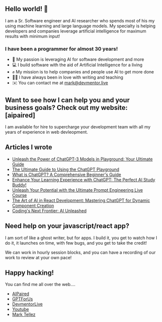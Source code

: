 ## Hello world! 👋

I am a Sr. Software engineer and AI researcher who spends most of his my using machine learning and large language models. My specialty is helping developers and companies leverage artificial intelligence for maximum results with minimum input!

### I have been a programmer for almost 30 years!

* 🧠 My passion is leveraging AI for software development and more
* 💻 I build software with the aid of Artificial Intelligence for a living
* ✊ My mission is to help companies and people use AI to get more done
* ✍🏼 I have always been in love with writing and teaching
* ✉️ You can contact me at mark@devmentor.live

## Want to see how I can help you and your business goals? Check out my website: [aipaired]

I am available for hire to supercharge your development team with all my years of experience in web devleopment.

## Articles I wrote

- [Unleash the Power of ChatGPT-3 Models in Playground: Your Ultimate Guide](https://gptfor.us/learn/unleash-power-chatgpt-3-models-playground-ultimate-guide/)
- [The Ultimate Guide to Using the ChatGPT Playground](https://gptfor.us/learn/the-ultimate-guide-to-using-the-chatgpt-playground/)
- [What is ChatGPT? A Comprehensive Beginner's Guide](https://gptfor.us/learn/what-is-chatgpt-comprehensive-beginners-guide/)
- [Enhance Your Learning Experience with ChatGPT: The Perfect AI Study Buddy!](https://gptfor.us/learn/revolutionizing-student-learning-chatgpt-ai-powered-chatbot-changing-game/)
- [Unleash Your Potential with the Ultimate Prompt Engineering Live Course](https://aipaired.com/articles/master-the-future-of-coding-unleash-your-potential-with-the-ultimate-prompt-engineering-live-course?lang=en)
- [The Art of AI in React Development: Mastering ChatGPT for Dynamic Component Creation](https://aipaired.com/articles/the-art-of-ai-in-react-development-mastering-chatgpt-for-dynamic-component-creation?lang=en)
- [Coding's Next Frontier: AI Unleashed
](https://aipaired.com/articles/the-future-of-programming-using-artificial-intelligence-chatgpt?lang=en)

## Need help on your javascript/react app?

I am sort of like a ghost writer, but for apps. I build it, you get to watch how I do it, it launches on time, with few bugs, and you get to take the credit!

We can work in hourly session blocks, and you can have a recording of our work to review at your own pace!

## Happy hacking!

You can find me all over the web....

- [AIPaired](https://aipaired.com)
- [GPTForUs](https://gptfor.us)
- [DevmentorLive](https://devmentor.live/)
- [Youtube](https://youtube.com/@devmentorlive)
- [Mark Tellez](https://marktellez.com)



